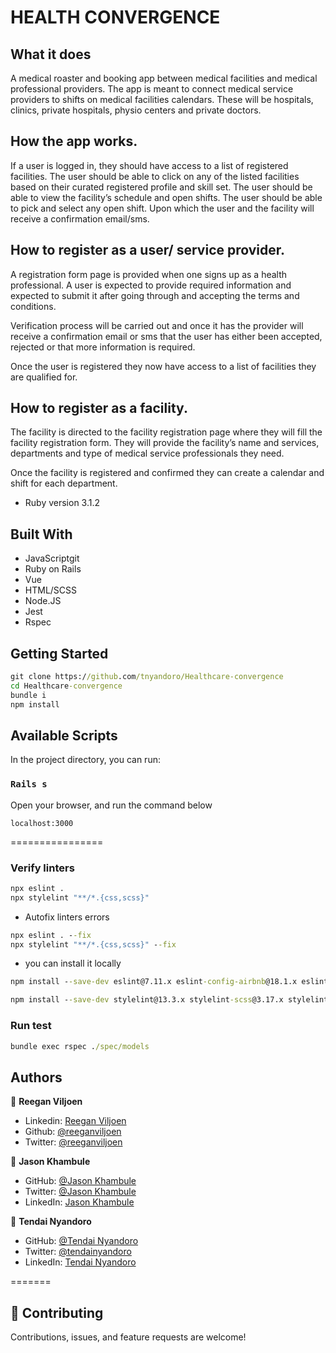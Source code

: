 # HEALTH CONVERGENCE 

## What it does
A medical roaster and booking app between medical facilities and medical professional providers. The app is meant to connect medical service providers to shifts on medical facilities calendars. These will be hospitals, clinics, private hospitals, physio centers and private doctors.

## How the app works.
If a user is logged in, they should have access to a list of registered facilities.
The user should be able to click on any of the listed facilities based on their curated registered profile and skill set. The user should be able to view the facility’s schedule and open shifts.
The user should be able to pick and select any open shift. Upon which the user and the facility will receive a confirmation email/sms.

## How to register as a user/ service provider.
A registration form page is provided when one signs up as a health professional. A user is expected to provide required information and expected to submit it after going through and accepting the terms and conditions.

Verification process will be carried out and once it has the provider will receive a confirmation email or sms that the user has either been accepted, rejected or that more information is required.

Once the user is registered they now have access to a list of facilities they are qualified for.

## How to register as a facility.  
The facility is directed to the facility registration page where they will fill the facility  registration form.  They will provide   the facility’s name and services, departments and type of medical service professionals they need.  

Once the facility is registered and confirmed they can create a calendar and shift for each department. 


* Ruby version 3.1.2

## Built With

- JavaScriptgit
- Ruby on Rails
- Vue
- HTML/SCSS
- Node.JS
- Jest
- Rspec

## Getting Started

```cmd
git clone https://github.com/tnyandoro/Healthcare-convergence
cd Healthcare-convergence
bundle i
npm install
```

## Available Scripts

In the project directory, you can run:

### `Rails s`

Open your browser, and run the command below

```
localhost:3000
```

================

### Verify linters

```cmd
npx eslint .
npx stylelint "**/*.{css,scss}"
```

- Autofix linters errors

```cmd
npx eslint . --fix
npx stylelint "**/*.{css,scss}" --fix
```

- you can install it locally

```cmd
npm install --save-dev eslint@7.11.x eslint-config-airbnb@18.1.x eslint-plugin-import@2.22.x eslint-plugin-jsx-a11y@6.2.x eslint-plugin-react@7.20.x eslint-plugin-react-hooks@2.5.x babel-eslint@10.1.x

npm install --save-dev stylelint@13.3.x stylelint-scss@3.17.x stylelint-config-standard@20.0.x stylelint-csstree-validator
```

### Run test

```cmd
bundle exec rspec ./spec/models
```

## Authors

👤 **Reegan Viljoen**

- Linkedin: [Reegan Viljoen](https://www.linkedin.com)
- Github: [@reeganviljoen](https://github.com/reeganviljoen)
- Twitter: [@reeganviljoen](#)

👤 **Jason Khambule**

- GitHub: [@Jason Khambule](https://www.linkedin.com)
- Twitter: [@Jason Khambule](https://github.com/)
- LinkedIn: [Jason Khambule](#)

👤 **Tendai Nyandoro**

- GitHub: [@Tendai Nyandoro](https://github.com/tnyandoro)
- Twitter: [@tendainyandoro](https://twitter.com/tendainyandoro)
- LinkedIn: [Tendai Nyandoro](https://www.linkedin.com/in/tendai-nyandoro/)

=======

## 🤝 Contributing

Contributions, issues, and feature requests are welcome!